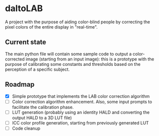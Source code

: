 # daltoLAB
A project with the purpose of aiding color-blind people by correcting the pixel colors of the entire display in "real-time".
## Current state
The main python file will contain some sample code to output a color-corrected image (starting from an input image): this is a prototype with the purpose of calibrating some constants and thresholds based on the perception of a specific subject.

## Roadmap
- [x] Simple prototype that implements the LAB color correction algorithm
- [ ] Color correction algorithm enhancement. Also, some input prompts to facilitate the calibration phase.
- [ ] LUT generation (probably using an identity HALD and converting the output HALD to a 3D LUT file)
- [ ] ICC color profile generation, starting from previously generated LUT
- [ ] Code cleanup
